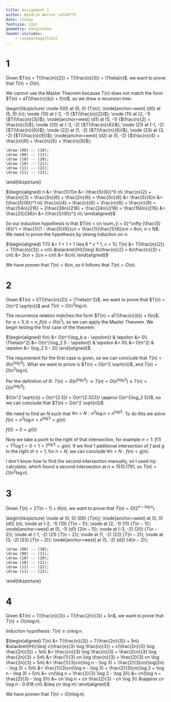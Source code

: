 ```yaml
---
title: Assignment 1
author: Hendrik Werner s4549775
date: \today
fontsize: 12pt
geometry: margin=5em
header-includes:
	- \usepackage{tikz}
---
```


# 1
Given $T(n) = T(\frac{n}{2}) + T(\frac{n}{3}) + \Theta(n)$, we want to prove that $T(n) = O(n)$.

We cannot use the Master Theorem because $T(n)$ does not match the form $T(n) = aT(\frac{n}{b}) + f(n)$, so we draw a recursion tree:

\begin{tikzpicture}
	\node (00) at (0, 0) {T(n)};
	\node[anchor=west] (d0) at (5, 0) {$n$};
	\node (10) at (-2, -1) {$T(\frac{n}{2})$};
	\node (11) at (2, -1) {$T(\frac{n}{3})$};
	\node[anchor=west] (d1) at (5, -1) {$\frac{n}{2} + \frac{n}{3}$};
	\node (20) at (-3, -2) {$T(\frac{n}{4})$};
	\node (21) at (-1, -2) {$T(\frac{n}{6})$};
	\node (22) at (1, -2) {$T(\frac{n}{6})$};
	\node (23) at (3, -2) {$T(\frac{n}{9})$};
	\node[anchor=west] (d2) at (5, -2) {$\frac{n}{4} + \frac{n}{6} + \frac{n}{6} + \frac{n}{9}$};

	\draw (00) -- (10);
	\draw (00) -- (11);
	\draw (10) -- (20);
	\draw (10) -- (21);
	\draw (11) -- (22);
	\draw (11) -- (23);
\end{tikzpicture}

$\begin{aligned}
	n &= \frac{1}{1}n &= (\frac{5}{6})^0 n\\
	\frac{n}{2} + \frac{n}{3} = \frac{3n}{6} + \frac{2n}{6} = \frac{5n}{6} &= \frac{5}{6}n &= (\frac{5}{6})^1 n\\
	\frac{n}{4} + \frac{n}{6} + \frac{n}{6} + \frac{n}{9} = \frac{54n}{216} + 2\frac{36n}{216} + \frac{24n}{216} = \frac{150n}{216} &= \frac{25}{36}n &= (\frac{5}{6})^2 n\\ 
\end{aligned}$

So our induction hypothesis is that $T(n) = cn \sum_{i = 0}^\infty (\frac{5}{6})^i = \frac{1}{1 - \frac{5}{6}}cn = \frac{1}{\frac{1}{6}}cn = 6cn, n > N$. We need to prove the hypothesis by strong induction on $n$:

$\begin{aligned}
	T(1) &= 1 + 1 + 1 \leq 6 * c * 1, c = 1\\
	T(n) &= T(\frac{n}{2}) + T(\frac{n}{3}) + cn\\
	&\stackrel{IH}{\leq} 6c\frac{n}{2} + 6c\frac{n}{3} + cn\\
	&= 3cn + 2cn + cn\\
	&= 6cn\\
\end{aligned}$

We have proven that $T(n) = 6cn$, so it follows that $T(n) = O(n)$.

# 2
Given $T(n) = 5T(\frac{n}{2}) + \Theta(n^2)$, we want to prove that $T(n) = O(n^2 \sqrt{n})$ and $T(n) = \Omega(n^2 \log n)$.

The recurrence relation matches the form $T(n) = aT(\frac{n}{b}) + f(n)$, for $a = 5, b = n, f(n) = \Theta(n^1)$, so we can apply the Master Theorem. We begin testing the first case of the theorem:

$\begin{aligned}
	f(n) &= O(n^{\log_b a - \epsilon}) & \epsilon &> 0\\
	\Theta(n^2) &= O(n^{\log_2 5 - \epsilon}) & \epsilon &> 0\\
	&= O(n^2) & \epsilon &= \log_2 5 - 2\\
\end{aligned}$

The requirement for the first case is given, so we can conclude that $T(n) = \Theta(n^{\log_2 5})$. What we want to prove is $T(n) = O(n^2 \sqrt{n})$, and $T(n) = \Omega(n^2 \log n)$.

Per the definition of $\Theta$: $T(n) = \Theta(n^{\log_2 5}) \rightarrow T(n) = O(n^{\log_2 5}) \land T(n) = \Omega(n^{\log_2 5})$.

$O(n^2 \sqrt{n}) = O(n^{2.5}) > O(n^{2.322}) \approx O(n^{\log_2 5})$, so we can conclude that $T(n) = O(n^2 \sqrt{n})$.

We need to find an $N$ such that $\forall n > N: n^2 \log n < n^{\log 5}$. To do this we solve $f(n) = n^2 \log n = n^{\log 5} = g(n)$.

$f(0) = 0 = g(0)$

Now we take a point to the right of that intersection, for example $n = 1$: $f(1) = 1^2 \log 1 = 0 < 1 = 1^{\log 5} = g(n)$. If we find 1 additional intersection of $f$ and $g$ to the right of $n = 1$, for $n = N$, we can conclude $\forall n > N: f(n) < g(n)$.

I don't know how to find the second intersection manually, so I used my calculator, which found a second intersection at $n \approx 1515.1791$, so $T(n) = \Omega(n^2 \log n)$.

# 3
Given $T(n) = 2T(n - 1) + \Theta(n)$, we want to prove that $T(n) = O(2^{n + \log n})$.

\begin{tikzpicture}
	\node at (0, 0) (00) {$T(n)$};
	\node[anchor=west] at (5, 0) (d0) {$n$};
	\node at (-2, -1) (10) {$T(n - 1)$};
	\node at (2, -1) (11) {$T(n - 1)$};
	\node[anchor=west] at (5, -1) (d1) {$2(n - 1)$};
	\node at (-3, -2) (20) {$T(n - 2)$};
	\node at (-1, -2) (21) {$T(n - 2)$};
	\node at (1, -2) (22) {$T(n - 2)$};
	\node at (3, -2) (23) {$T(n - 2)$};
	\node[anchor=west] at (5, -2) (d2) {$4(n - 2)$};

	\draw (00) -- (10);
	\draw (00) -- (11);
	\draw (10) -- (20);
	\draw (10) -- (21);
	\draw (11) -- (22);
	\draw (11) -- (23);
\end{tikzpicture}

# 4
Given $T(n) = T(\frac{n}{3}) + T(\frac{2n}{3}) + 5n$, we want to prove that $T(n) = O(n \log n)$.

Induction hypothesis: $T(n) \leq cn \log n$.

$\begin{aligned}
	T(n) &= T(\frac{n}{3}) + T(\frac{2n}{3}) + 5n\\
	&\stackrel{IH}{\leq} c(\frac{n}{3} \log \frac{n}{3}) + c(\frac{2n}{3} \log \frac{2n}{3}) + 5n\\
	&= \frac{cn}{3} \log \frac{n}{3} + \frac{2cn}{3} \log \frac{2n}{3} + 5n\\
	&= \frac{1}{3} cn \log \frac{n}{3} + \frac{2}{3} cn \log \frac{2n}{3} + 5n\\
	&= \frac{1}{3}cn(\log n - \log 3) + \frac{2}{3}cn(\log(2n) - \log 3) + 5n\\
	&= \frac{1}{3}cn(\log n - \log 3) + \frac{2}{3}cn(\log 2 + \log n - \log 3) + 5n\\
	&= cn(\log n + \frac{2}{3} \log 2 - \log 3)\\
	&= cn(\log n + \frac{2}{3} - \log 3)\\
	&= cn \log n + cn \frac{2}{3} - cn \log 3\\
	&\approx cn \log n - 0.918 cn\\
	&\leq cn \log n\\
\end{aligned}$

We have proven that $T(n) = O(n \log n)$.
